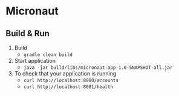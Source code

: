 # Micronaut

## Build & Run

1. Build
    - `gradle clean build`
2. Start application
    - `java -jar build/libs/micronaut-app-1.0-SNAPSHOT-all.jar`
3. To check that your application is running
    - `curl http://localhost:8080/accounts`
    - `curl http://localhost:8081/health`
